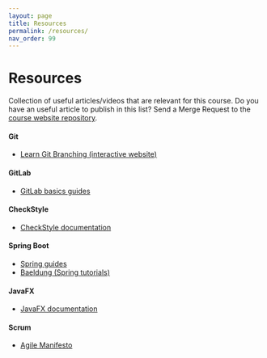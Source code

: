 ```yaml
---
layout: page
title: Resources
permalink: /resources/
nav_order: 99
---
```


# Resources

Collection of useful articles/videos that are relevant for this course.
Do you have an useful article to publish in this list? Send a Merge Request to the [course website repository]().

#### Git
- [Learn Git Branching (interactive website)](https://learngitbranching.js.org)

#### GitLab
- [GitLab basics guides](https://docs.gitlab.com/ee/gitlab-basics/)

#### CheckStyle

- [CheckStyle documentation](https://checkstyle.org)

#### Spring Boot
- [Spring guides](https://spring.io/guides)
- [Baeldung (Spring tutorials)](https://www.baeldung.com/start-here)

#### JavaFX
- [JavaFX documentation](https://openjfx.io)

#### Scrum
- [Agile Manifesto](https://agilemanifesto.org)